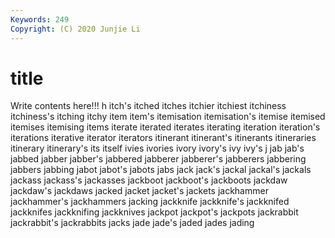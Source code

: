 ```yaml
---
Keywords: 249
Copyright: (C) 2020 Junjie Li
---
```


# title

Write contents here!!!
h 
itch's 
itched 
itches
itchier 
itchiest 
itchiness 
itchiness's 
itching 
itchy 
item 
item's 
itemisation 
itemisation's
itemise 
itemised 
itemises 
itemising 
items 
iterate 
iterated 
iterates 
iterating 
iteration
iteration's 
iterations 
iterative 
iterator 
iterators 
itinerant 
itinerant's 
itinerants 
itineraries 
itinerary
itinerary's 
its 
itself 
ivies 
ivories 
ivory 
ivory's 
ivy 
ivy's 
j
jab 
jab's 
jabbed 
jabber 
jabber's 
jabbered 
jabberer 
jabberer's 
jabberers 
jabbering
jabbers 
jabbing 
jabot 
jabot's 
jabots 
jabs 
jack 
jack's 
jackal 
jackal's
jackals 
jackass 
jackass's 
jackasses 
jackboot 
jackboot's 
jackboots 
jackdaw 
jackdaw's 
jackdaws
jacked 
jacket 
jacket's 
jackets 
jackhammer 
jackhammer's 
jackhammers 
jacking 
jackknife 
jackknife's
jackknifed 
jackknifes 
jackknifing 
jackknives 
jackpot 
jackpot's 
jackpots 
jackrabbit 
jackrabbit's 
jackrabbits
jacks 
jade 
jade's 
jaded 
jades 
jading 
